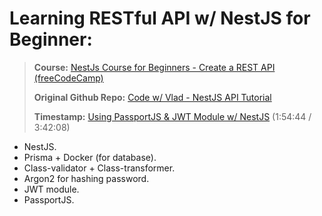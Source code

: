 # **Learning RESTful API w/ NestJS for Beginner:**
> **Course:** [NestJs Course for Beginners - Create a REST API (freeCodeCamp)](https://www.youtube.com/watch?v=GHTA143_b-s)
>
> **Original Github Repo:** [Code w/ Vlad - NestJS API Tutorial](https://github.com/vladwulf/nestjs-api-tutorial)
>
> **Timestamp:** [Using PassportJS & JWT Module w/ NestJS](https://youtu.be/GHTA143_b-s?t=6884) (1:54:44 / 3:42:08)

- NestJS.
- Prisma + Docker (for database).
- Class-validator + Class-transformer.
- Argon2 for hashing password.
- JWT module.
- PassportJS.